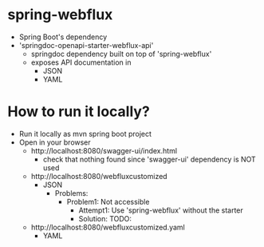 # spring-webflux
* Spring Boot's dependency
* 'springdoc-openapi-starter-webflux-api'
  * springdoc dependency built on top of 'spring-webflux'
  * exposes API documentation in
    * JSON
    * YAML

# How to run it locally?
* Run it locally as mvn spring boot project
* Open in your browser
  * http://localhost:8080/swagger-ui/index.html
    * check that nothing found since 'swagger-ui' dependency is NOT used
  * http://localhost:8080/webfluxcustomized
    * JSON
      * Problems:
        * Problem1: Not accessible
          * Attempt1: Use 'spring-webflux' without the starter
          * Solution: TODO:
  * http://localhost:8080/webfluxcustomized.yaml
    * YAML
  